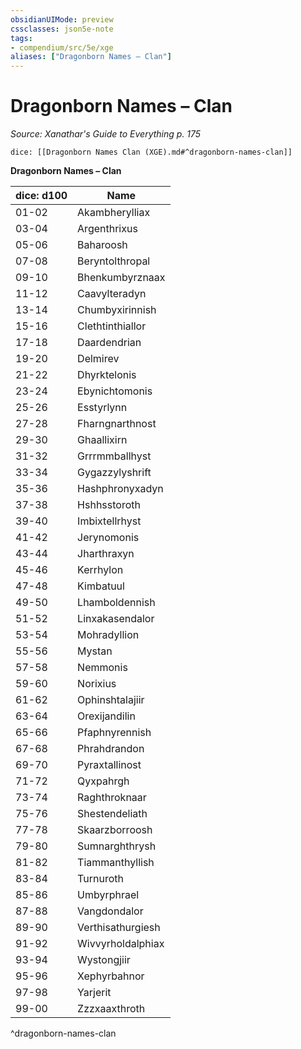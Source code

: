 ```yaml
---
obsidianUIMode: preview
cssclasses: json5e-note
tags:
- compendium/src/5e/xge
aliases: ["Dragonborn Names – Clan"]
---
```

# Dragonborn Names – Clan
*Source: Xanathar's Guide to Everything p. 175* 

`dice: [[Dragonborn Names Clan (XGE).md#^dragonborn-names-clan]]`

**Dragonborn Names – Clan**

| dice: d100 | Name |
|------------|------|
| 01-02 | Akambherylliax |
| 03-04 | Argenthrixus |
| 05-06 | Baharoosh |
| 07-08 | Beryntolthropal |
| 09-10 | Bhenkumbyrznaax |
| 11-12 | Caavylteradyn |
| 13-14 | Chumbyxirinnish |
| 15-16 | Clethtinthiallor |
| 17-18 | Daardendrian |
| 19-20 | Delmirev |
| 21-22 | Dhyrktelonis |
| 23-24 | Ebynichtomonis |
| 25-26 | Esstyrlynn |
| 27-28 | Fharngnarthnost |
| 29-30 | Ghaallixirn |
| 31-32 | Grrrmmballhyst |
| 33-34 | Gygazzylyshrift |
| 35-36 | Hashphronyxadyn |
| 37-38 | Hshhsstoroth |
| 39-40 | Imbixtellrhyst |
| 41-42 | Jerynomonis |
| 43-44 | Jharthraxyn |
| 45-46 | Kerrhylon |
| 47-48 | Kimbatuul |
| 49-50 | Lhamboldennish |
| 51-52 | Linxakasendalor |
| 53-54 | Mohradyllion |
| 55-56 | Mystan |
| 57-58 | Nemmonis |
| 59-60 | Norixius |
| 61-62 | Ophinshtalajiir |
| 63-64 | Orexijandilin |
| 65-66 | Pfaphnyrennish |
| 67-68 | Phrahdrandon |
| 69-70 | Pyraxtallinost |
| 71-72 | Qyxpahrgh |
| 73-74 | Raghthroknaar |
| 75-76 | Shestendeliath |
| 77-78 | Skaarzborroosh |
| 79-80 | Sumnarghthrysh |
| 81-82 | Tiammanthyllish |
| 83-84 | Turnuroth |
| 85-86 | Umbyrphrael |
| 87-88 | Vangdondalor |
| 89-90 | Verthisathurgiesh |
| 91-92 | Wivvyrholdalphiax |
| 93-94 | Wystongjiir |
| 95-96 | Xephyrbahnor |
| 97-98 | Yarjerit |
| 99-00 | Zzzxaaxthroth |
^dragonborn-names-clan
